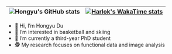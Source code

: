 | ![Hongyu's GitHub stats](https://github-readme-stats.vercel.app/api?username=HongyuDu2&count_private=true&show_icons=true&theme=dracula) | [![Harlok's WakaTime stats](https://github-readme-stats.vercel.app/api/wakatime?username=HongyuDu2)](https://github.com/HongyuDu2/github-readme-stats) |
| ------------------------------------------------------------ | ------------------------------------------------------------ |



- 👋 Hi, I’m Hongyu Du
- 💪 I’m interested in basketball and skiing
- 🌱 I’m currently a third-year PhD student
- 🕵 My research focuses on functional data and image analysis


<!---
HongyuDu2/HongyuDu2 is a ✨ special ✨ repository because its `README.md` (this file) appears on your GitHub profile.
You can click the Preview link to take a look at your changes.
--->
